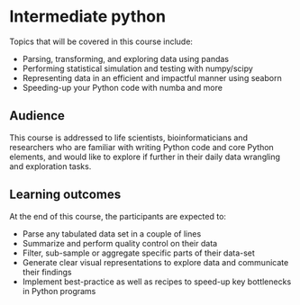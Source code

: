 # Intermediate python

Topics that will be covered in this course include:

 * Parsing, transforming, and exploring data using pandas
 * Performing statistical simulation and testing with numpy/scipy
 * Representing data in an efficient and impactful manner using seaborn
 * Speeding-up your Python code with numba and more

## Audience

This course is addressed to life scientists, bioinformaticians and researchers who are familiar with writing Python code and core Python elements, and would like to explore if further in their daily data wrangling and exploration tasks.


## Learning outcomes

At the end of this course, the participants are expected to:

 * Parse any tabulated data set in a couple of lines
 * Summarize and perform quality control on their data
 * Filter, sub-sample or aggregate specific parts of their data-set
 * Generate clear visual representations to explore data and communicate their findings
 * Implement best-practice as well as recipes to speed-up key bottlenecks in Python programs
